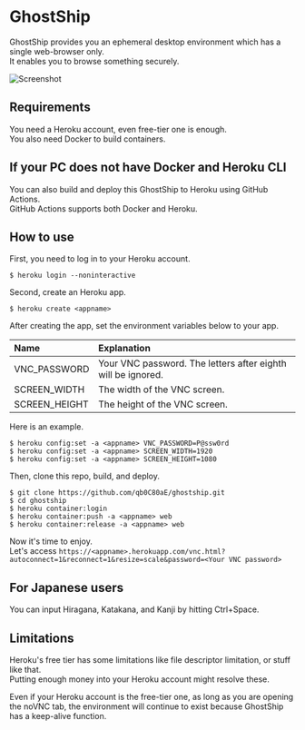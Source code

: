 # GhostShip

GhostShip provides you an ephemeral desktop environment which has a single web-browser only.  
It enables you to browse something securely.

![Screenshot](https://github.com/qb0C80aE/ghostship/raw/master/image.png)

## Requirements

You need a Heroku account, even free-tier one is enough.  
You also need Docker to build containers.

## If your PC does not have Docker and Heroku CLI

You can also build and deploy this GhostShip to Heroku using GitHub Actions.  
GitHub Actions supports both Docker and Heroku.

## How to use

First, you need to log in to your Heroku account.

```
$ heroku login --noninteractive
```

Second, create an Heroku app.

```
$ heroku create <appname>
```

After creating the app, set the environment variables below to your app.

|Name|Explanation|
|:-|:-|
|VNC_PASSWORD|Your VNC password. The letters after eighth will be ignored.|
|SCREEN_WIDTH|The width of the VNC screen.|
|SCREEN_HEIGHT|The height of the VNC screen.|

Here is an example.

```
$ heroku config:set -a <appname> VNC_PASSWORD=P@ssw0rd
$ heroku config:set -a <appname> SCREEN_WIDTH=1920
$ heroku config:set -a <appname> SCREEN_HEIGHT=1080
```

Then, clone this repo, build, and deploy.

```
$ git clone https://github.com/qb0C80aE/ghostship.git
$ cd ghostship
$ heroku container:login
$ heroku container:push -a <appname> web
$ heroku container:release -a <appname> web
```

Now it's time to enjoy.  
Let's access ``https://<appname>.herokuapp.com/vnc.html?autoconnect=1&reconnect=1&resize=scale&password=<Your VNC password>``

## For Japanese users

You can input Hiragana, Katakana, and Kanji by hitting Ctrl+Space.

## Limitations

Heroku's free tier has some limitations like file descriptor limitation, or stuff like that.  
Putting enough money into your Heroku account might resolve these.

Even if your Heroku account is the free-tier one, as long as you are opening the noVNC tab, the environment will continue to exist because GhostShip has a keep-alive function.

